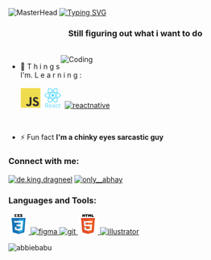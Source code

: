 ![MasterHead](https://i.pinimg.com/originals/ae/93/ef/ae93efea76cebbc5305f4904f33c6ac0.gif)
[![Typing SVG](https://readme-typing-svg.demolab.com?font=Fira+Code&pause=1000&color=12B307&random=false&width=435&lines=Namaste+My+name+is+Abhay+)](https://git.io/typing-svg)
<h3 align="center">Still figuring out what i want to do </h3>
<br>
<img align="right" alt="Coding" width="400" margin-right ="30px"src="https://i.pinimg.com/originals/eb/8b/5d/eb8b5d390fd5b4d7d65dd1ef3f3e886f.gif">

- 🌱 T h i n g s  I'm. L e a r n i n g :<br> <br> <a href="https://developer.mozilla.org/en-US/docs/Web/JavaScript" target="_blank" rel="noreferrer" margin-top="10px"> <img src="https://raw.githubusercontent.com/devicons/devicon/master/icons/javascript/javascript-original.svg" alt="javascript" width="40" height="40"></a> 
 <a href="https://reactjs.org/" target="_blank" rel="noreferrer"> <img src="https://raw.githubusercontent.com/devicons/devicon/master/icons/react/react-original-wordmark.svg" alt="react" width="40" height="40"/></a> 
 <a href="https://reactnative.dev/" target="_blank" rel="noreferrer"> <img src="https://reactnative.dev/img/header_logo.svg" alt="reactnative" width="40" height="40"/> </a>
 
 <br>


- ⚡ Fun fact **I'm a chinky eyes sarcastic guy**

<h3 align="left">Connect with me:</h3>
<p align="left">
<a href="https://fb.com/de.king.dragneel" target="blank"><img align="center" src="https://raw.githubusercontent.com/rahuldkjain/github-profile-readme-generator/master/src/images/icons/Social/facebook.svg" alt="de.king.dragneel" height="30" width="40" /></a>
<a href="https://instagram.com/only__abhay" target="blank"><img align="center" src="https://raw.githubusercontent.com/rahuldkjain/github-profile-readme-generator/master/src/images/icons/Social/instagram.svg" alt="only__abhay" height="30" width="40" /></a>
</p>

<h3 align="left">Languages and Tools:</h3>
<p align="left"> <a href="https://www.w3schools.com/css/" target="_blank" rel="noreferrer"> <img src="https://raw.githubusercontent.com/devicons/devicon/master/icons/css3/css3-original-wordmark.svg" alt="css3" width="40" height="40"/> </a> <a href="https://www.figma.com/" target="_blank" rel="noreferrer"> <img src="https://www.vectorlogo.zone/logos/figma/figma-icon.svg" alt="figma" width="40" height="40"/> </a>
<a href="https://git-scm.com/" target="_blank" rel="noreferrer"> <img src="https://www.vectorlogo.zone/logos/git-scm/git-scm-icon.svg" alt="git" width="40" height="40"/> </a> 
<a href="https://www.w3.org/html/" target="_blank" rel="noreferrer"> <img src="https://raw.githubusercontent.com/devicons/devicon/master/icons/html5/html5-original-wordmark.svg" alt="html5" width="40" height="40"/> </a> 
<a href="https://www.adobe.com/in/products/illustrator.html" target="_blank" rel="noreferrer"> <img src="https://www.vectorlogo.zone/logos/adobe_illustrator/adobe_illustrator-icon.svg" alt="illustrator" width="40" height="40"/> </a> 
</p>

<p><img align="center" src="https://github-readme-stats.vercel.app/api/top-langs?username=abbiebabu&show_icons=true&locale=en&layout=compact" alt="abbiebabu" /></p>


